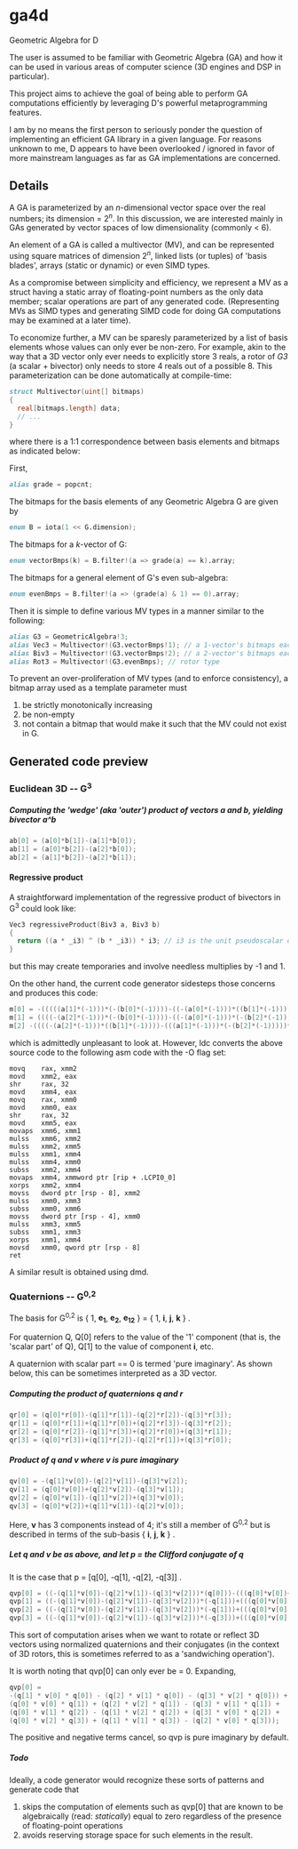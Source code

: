 # ga4d
Geometric Algebra for D

The user is assumed to be familiar with Geometric Algebra (GA) and how it can be used in various areas of computer science (3D engines and DSP in particular).

This project aims to achieve the goal of being able to perform GA computations efficiently by leveraging D's powerful metaprogramming features.

I am by no means the first person to seriously ponder the question of implementing an efficient GA library in a given language.
For reasons unknown to me, D appears to have been overlooked / ignored in favor of more mainstream languages as far as GA implementations are concerned.

## Details
A GA is parameterized by an <i>n</i>-dimensional vector space over the real numbers; its dimension = 2<sup><i>n</i></sup>.
In this discussion, we are interested mainly in GAs generated by vector spaces of low dimensionality (commonly < 6).

An element of a GA is called a multivector (MV), and can be represented using square matrices of dimension 2<sup><i>n</i></sup>, linked lists (or tuples) of 'basis blades', arrays (static or dynamic) or even SIMD types.

As a compromise between simplicity and efficiency, we represent a MV as a struct having a static array of floating-point numbers as the only data member; scalar operations are part of any generated code.
(Representing MVs as SIMD types and generating SIMD code for doing GA computations may be examined at a later time).

To economize further, a MV can be sparesly parameterized by a list of basis elements whose values can only ever be non-zero.
For example, akin to the way that a 3D vector only ever needs to explicitly store 3 reals, a rotor of _G3_ (a scalar + bivector) only needs to store 4 reals out of a possible 8.
This parameterization can be done automatically at compile-time:
``` d
struct Multivector(uint[] bitmaps)
{
  real[bitmaps.length] data;
  // ...
}
```
where there is a 1:1 correspondence between basis elements and bitmaps as indicated below:

First,
``` d
alias grade = popcnt;
```
The bitmaps for the basis elements of any Geometric Algebra G are given by
``` d
enum B = iota(1 << G.dimension);
```
The bitmaps for a _k_-vector of G:
``` d
enum vectorBmps(k) = B.filter!(a => grade(a) == k).array;
```
The bitmaps for a general element of G's even sub-algebra:
``` d
enum evenBmps = B.filter!(a => (grade(a) & 1) == 0).array;
```
Then it is simple to define various MV types in a manner similar to the following:
``` d
alias G3 = GeometricAlgebra!3;
alias Vec3 = Multivector!(G3.vectorBmps!1); // a 1-vector's bitmaps each have 1 bit set
alias Biv3 = Multivector!(G3.vectorBmps!2); // a 2-vector's bitmaps each have 2 bits set
alias Rot3 = Multivector!(G3.evenBmps); // rotor type
```

To prevent an over-proliferation of MV types (and to enforce consistency), a bitmap array used as a template parameter must
1. be strictly monotonically increasing
2. be non-empty
3. not contain a bitmap that would make it such that the MV could not exist in G.

## Generated code preview

### Euclidean 3D -- G<sup>3</sup>

##### Computing the 'wedge' (aka 'outer') product of vectors a and b, yielding bivector a^b
``` d
ab[0] = (a[0]*b[1])-(a[1]*b[0]);
ab[1] = (a[0]*b[2])-(a[2]*b[0]);
ab[2] = (a[1]*b[2])-(a[2]*b[1]);
```

#### Regressive product
A straightforward implementation of the regressive product of bivectors in G<sup>3</sup> could look like:
``` d
Vec3 regressiveProduct(Biv3 a, Biv3 b)
{
  return ((a * _i3) ^ (b * _i3)) * i3; // i3 is the unit pseudoscalar of G3 and _i3 = -i3
}
```
but this may create temporaries and involve needless multiplies by -1 and 1.

On the other hand, the current code generator sidesteps those concerns and produces this code:
``` d
m[0] = -(((((a[1]*(-1)))*(-(b[0]*(-1))))-((-(a[0]*(-1)))*((b[1]*(-1)))))*(1));
m[1] = ((((-(a[2]*(-1)))*(-(b[0]*(-1))))-((-(a[0]*(-1)))*(-(b[2]*(-1)))))*(1));
m[2] -((((-(a[2]*(-1)))*((b[1]*(-1))))-(((a[1]*(-1)))*(-(b[2]*(-1)))))*(1));
```
which is admittedly unpleasant to look at. However, ldc converts the above source code to the following asm code with the -O flag set:
```
movq    rax, xmm2
movd    xmm2, eax
shr     rax, 32
movd    xmm4, eax
movq    rax, xmm0
movd    xmm0, eax
shr     rax, 32
movd    xmm5, eax
movaps  xmm6, xmm1
mulss   xmm6, xmm2
mulss   xmm2, xmm5
mulss   xmm1, xmm4
mulss   xmm4, xmm0
subss   xmm2, xmm4
movaps  xmm4, xmmword ptr [rip + .LCPI0_0]
xorps   xmm2, xmm4
movss   dword ptr [rsp - 8], xmm2
mulss   xmm0, xmm3
subss   xmm0, xmm6
movss   dword ptr [rsp - 4], xmm0
mulss   xmm3, xmm5
subss   xmm1, xmm3
xorps   xmm1, xmm4
movsd   xmm0, qword ptr [rsp - 8]
ret
```
A similar result is obtained using dmd.

### Quaternions -- G<sup>0,2</sup>
The basis for G<sup>0,2</sup> is { 1, <b>e<sub>1</sub></b>, <b>e<sub>2</sub></b>, <b>e<sub>12</sub></b> } = { 1, <b>i</b>, <b>j</b>, <b>k</b> } .

For quaternion Q, Q[0] refers to the value of the '1' component (that is, the 'scalar part' of Q), Q[1] to the value of component <b>i</b>, etc.

A quaternion with scalar part == 0 is termed 'pure imaginary'. As shown below, this can be sometimes interpreted as a 3D vector.

##### Computing the product of quaternions q and r
``` d
qr[0] = (q[0]*r[0])-(q[1]*r[1])-(q[2]*r[2])-(q[3]*r[3]);
qr[1] = (q[0]*r[1])+(q[1]*r[0])+(q[2]*r[3])-(q[3]*r[2]);
qr[2] = (q[0]*r[2])-(q[1]*r[3])+(q[2]*r[0])+(q[3]*r[1]);
qr[3] = (q[0]*r[3])+(q[1]*r[2])-(q[2]*r[1])+(q[3]*r[0]);
```

##### Product of q and v where v is pure imaginary
``` d
qv[0] = -(q[1]*v[0])-(q[2]*v[1])-(q[3]*v[2]);
qv[1] = (q[0]*v[0])+(q[2]*v[2])-(q[3]*v[1]);
qv[2] = (q[0]*v[1])-(q[1]*v[2])+(q[3]*v[0]);
qv[3] = (q[0]*v[2])+(q[1]*v[1])-(q[2]*v[0]);
```
Here, <b>v</b> has 3 components instead of 4; it's still a member of G<sup>0,2</sup> but is described in terms of the sub-basis { <b>i</b>, <b>j</b>, <b>k</b> } .

##### Let q and v be as above, and let p = the Clifford conjugate of q
It is the case that p = [q[0], -q[1], -q[2], -q[3]] .
``` d
qvp[0] = ((-(q[1]*v[0])-(q[2]*v[1])-(q[3]*v[2]))*(q[0]))-(((q[0]*v[0])+(q[2]*v[2])-(q[3]*v[1]))*(-q[1]))-(((q[0]*v[1])-(q[1]*v[2])+(q[3]*v[0]))*(-q[2]))-(((q[0]*v[2])+(q[1]*v[1])-(q[2]*v[0]))*(-q[3]));
qvp[1] = ((-(q[1]*v[0])-(q[2]*v[1])-(q[3]*v[2]))*(-q[1]))+(((q[0]*v[0])+(q[2]*v[2])-(q[3]*v[1]))*(q[0]))+(((q[0]*v[1])-(q[1]*v[2])+(q[3]*v[0]))*(-q[3]))-(((q[0]*v[2])+(q[1]*v[1])-(q[2]*v[0]))*(-q[2]));
qvp[2] = ((-(q[1]*v[0])-(q[2]*v[1])-(q[3]*v[2]))*(-q[1]))+(((q[0]*v[0])+(q[2]*v[2])-(q[3]*v[1]))*(q[0]))+(((q[0]*v[1])-(q[1]*v[2])+(q[3]*v[0]))*(-q[3]))-(((q[0]*v[2])+(q[1]*v[1])-(q[2]*v[0]))*(-q[2]));
qvp[3] = ((-(q[1]*v[0])-(q[2]*v[1])-(q[3]*v[2]))*(-q[3]))+(((q[0]*v[0])+(q[2]*v[2])-(q[3]*v[1]))*(-q[2]))-(((q[0]*v[1])-(q[1]*v[2])+(q[3]*v[0]))*(-q[1]))+(((q[0]*v[2])+(q[1]*v[1])-(q[2]*v[0]))*(q[0]));
```
This sort of computation arises when we want to rotate or reflect 3D vectors using normalized quaternions and their conjugates (in the context of 3D rotors, this is sometimes referred to as a 'sandwiching operation').

It is worth noting that qvp[0] can only ever be = 0. Expanding, 
``` d
qvp[0] =
-(q[1] * v[0] * q[0]) - (q[2] * v[1] * q[0]) - (q[3] * v[2] * q[0])) +
(q[0] * v[0] * q[1]) + (q[2] * v[2] * q[1]) - (q[3] * v[1] * q[1]) +
(q[0] * v[1] * q[2]) - (q[1] * v[2] * q[2]) + (q[3] * v[0] * q[2]) +
(q[0] * v[2] * q[3]) + (q[1] * v[1] * q[3]) - (q[2] * v[0] * q[3]));
```
The positive and negative terms cancel, so qvp is pure imaginary by default.

##### Todo
Ideally, a code generator would recognize these sorts of patterns and generate code that
1. skips the computation of elements such as qvp[0] that are known to be algebraically (read: _statically_) equal to zero regardless of the presence of floating-point operations
2. avoids reserving storage space for such elements in the result.


